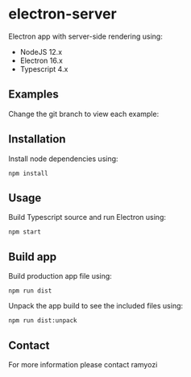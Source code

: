 # electron-server

Electron app with server-side rendering using:

* NodeJS 12.x
* Electron 16.x
* Typescript 4.x


## Examples

Change the git branch to view each example:

## Installation

Install node dependencies using:

    npm install


## Usage

Build Typescript source and run Electron using:

    npm start


## Build app

Build production app file using:

    npm run dist

Unpack the app build to see the included files using:

    npm run dist:unpack


## Contact

For more information please contact ramyozi

